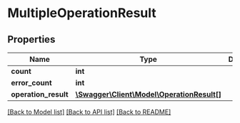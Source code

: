 # MultipleOperationResult

## Properties
Name | Type | Description | Notes
------------ | ------------- | ------------- | -------------
**count** | **int** |  | [optional] 
**error_count** | **int** |  | [optional] 
**operation_result** | [**\Swagger\Client\Model\OperationResult[]**](OperationResult.md) |  | [optional] 

[[Back to Model list]](../README.md#documentation-for-models) [[Back to API list]](../README.md#documentation-for-api-endpoints) [[Back to README]](../README.md)


